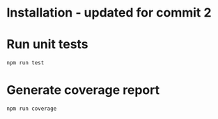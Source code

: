 # Installation - updated for commit 2

# Run unit tests
```
npm run test
```

# Generate coverage report
```
npm run coverage
```
